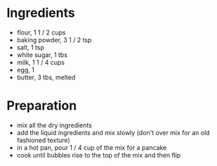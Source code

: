 # Ingredients

- flour, 1 1 / 2 cups
- baking powder, 3 1 / 2 tsp
- salt, 1 tsp
- white sugar, 1 tbs
- milk, 1 1 / 4 cups
- egg, 1
- butter, 3 tbs, melted

# Preparation

- mix all the dry ingredients
- add the liquid ingredients and mix slowly
	(don't over mix for an old fashioned texture)
- in a hot pan, pour 1 / 4 cup of the mix for a pancake
- cook until bubbles rise to the top of the mix and then flip

